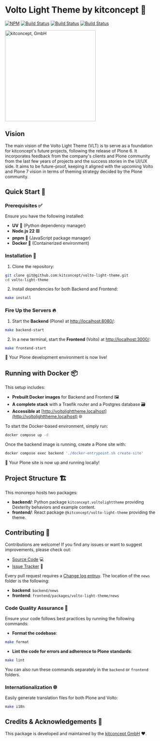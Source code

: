 # Volto Light Theme by kitconcept 🚀

[![NPM](https://img.shields.io/npm/v/@kitconcept/volto-light-theme.svg)](https://www.npmjs.com/package/@kitconcept/volto-light-theme)
[![Build Status](https://github.com/kitconcept/volto-light-theme/actions/workflows/code.yml/badge.svg)](https://github.com/kitconcept/volto-light-theme/actions)
[![Build Status](https://github.com/kitconcept/volto-light-theme/actions/workflows/unit.yml/badge.svg)](https://github.com/kitconcept/volto-light-theme/actions)
[![Build Status](https://github.com/kitconcept/volto-light-theme/actions/workflows/acceptance.yml/badge.svg)](https://github.com/kitconcept/volto-light-theme/actions)

<picture>
  <source media="(prefers-color-scheme: dark)" srcset="https://kitconcept.com/kitconcept-white.svg">
  <img width="300" alt="kitconcept, GmbH" src="https://kitconcept.com/kitconcept-black.svg">
</picture>

## Vision

The main vision of the Volto Light Theme (VLT) is to serve as a foundation for kitconcept's future projects, following the release of Plone 6.
It incorporates feedback from the company's clients and Plone community from the last few years of projects and the success stories in the UI/UX side.
It aims to be future-proof, keeping it aligned with the upcoming Volto and Plone 7 vision in terms of theming strategy decided by the Plone community.

## Quick Start 🏁

### Prerequisites ✅

Ensure you have the following installed:

- **UV** 🐍 (Python dependency manager)
- **Node.js 22** 🟩
- **pnpm** 🧶 (JavaScript package manager)
- **Docker** 🐳 (Containerized environment)

### Installation 🔧

1. Clone the repository:

````sh
git clone git@github.com:kitconcept/volto-light-theme.git
cd volto-light-theme
````

2. Install dependencies for both Backend and Frontend:

````sh
make install
````

### Fire Up the Servers 🔥

1. Start the **Backend** (Plone) at [http://localhost:8080/](http://localhost:8080/):

````sh
make backend-start
````

2. In a new terminal, start the **Frontend** (Volto) at [http://localhost:3000/](http://localhost:3000/):

````sh
make frontend-start
````

🎉 Your Plone development environment is now live!

## Running with Docker 📦

This setup includes:

- **Prebuilt Docker images** for Backend and Frontend 🖼️
- **A complete stack** with a Traefik router and a Postgres database 🗃️
- **Accessible at** [http://voltolighttheme.localhost](http://voltolighttheme.localhost) 🌐

To start the Docker-based environment, simply run:

````sh
docker compose up -d
````

Once the backend image is running, create a Plone site with:

````sh
docker compose exec backend './docker-entrypoint.sh create-site'
````

🚀 Your Plone site is now up and running locally!

## Project Structure 🏗️

This monorepo hosts two packages:

- **backend/**: Python package `kitconcept.voltolighttheme` providing Dexterity behaviors and example content.
- **frontend/**: React package `@kitconcept/volto-light-theme` providing the theme.

## Contributing 🤝

Contributions are welcome! If you find any issues or want to suggest improvements, please check out:

- [Source Code](https://github.com/kitconcept/volto-light-theme/) 💻
- [Issue Tracker](https://github.com/kitconcept/volto-light-theme/issues) 🐛

Every pull request requires a [Change log entruy](https://6.docs.plone.org/contributing/index.html#change-log-entry). The location of the `news` folder is the following:

- **backend**: `backend/news`
- **frontend**: `frontend/packages/volto-light-theme/news`

### Code Quality Assurance 🧐

Ensure your code follows best practices by running the following commands:

- **Format the codebase**:

````sh
make format
````

- **Lint the code for errors and adherence to Plone standards**:

````sh
make lint
````

You can also run these commands separately in the `backend` or `frontend` folders.

### Internationalization 🌐

Easily generate translation files for both Plone and Volto:

````sh
make i18n
````

## Credits & Acknowledgements 🙏

This package is developed and maintained by the [kitconcept GmbH](https://kitconcept.com) ❤️.
